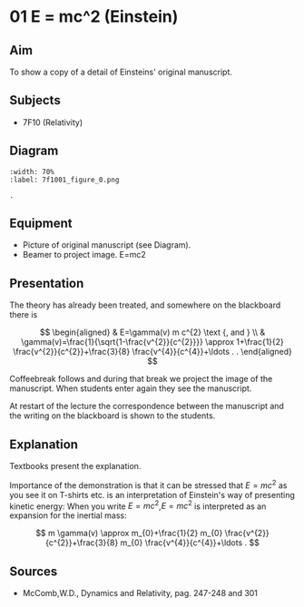 # 01 E = mc^2 (Einstein)   
  
## Aim   
 To show a copy of a detail of Einsteins' original manuscript.    
  
## Subjects   
* 7F10 (Relativity)   

## Diagram
   
```{figure} figures/figure_0.png
:width: 70%  
:label: 7f1001_figure_0.png  

. 
```

## Equipment
 *  Picture of original manuscript (see Diagram). 
 *  Beamer to project image. E=mc2
      
  
## Presentation   
The theory has already been treated, and somewhere on the blackboard there is

$$
\begin{aligned}
& E=\gamma(v) m c^{2} \text {, and } \\
& \gamma(v)=\frac{1}{\sqrt{1-\frac{v^{2}}{c^{2}}}} \approx 1+\frac{1}{2} \frac{v^{2}}{c^{2}}+\frac{3}{8} \frac{v^{4}}{c^{4}}+\ldots . .
\end{aligned}
$$

Coffeebreak follows and during that break we project the image of the manuscript. When students enter again they see the manuscript.

At restart of the lecture the correspondence between the manuscript and the writing on the blackboard is shown to the students.
  
## Explanation   
Textbooks present the explanation.

Importance of the demonstration is that it can be stressed that $E=mc^{2}$ as you see it on T-shirts etc. is an interpretation of Einstein's way of presenting kinetic energy: When you write $E=mc^{2}$,$E=mc^{2}$ is interpreted as an expansion for the inertial mass:

$$
m \gamma(v) \approx m_{0}+\frac{1}{2} m_{0} \frac{v^{2}}{c^{2}}+\frac{3}{8} m_{0} \frac{v^{4}}{c^{4}}+\ldots .
$$ 
  
## Sources
 *  McComb,W.D., Dynamics and Relativity, pag. 247-248 and 301
  